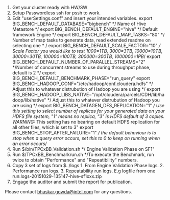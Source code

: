 1.	Get your cluster ready with HW/SW 
2. 	Setup Passwordless ssh for pssh to work.
3.	Edit "userSettings.conf" and insert your intended variables.
		export BIG_BENCH_DEFAULT_DATABASE="bigbench" */ Name of Hive Metastore */
		export BIG_BENCH_DEFAULT_ENGINE="hive"		*/ Default framework Engine */
		export BIG_BENCH_DEFAULT_MAP_TASKS="80"		*/ Number of map tasks to generate data, read extended readme on selecting one * /
		export BIG_BENCH_DEFAULT_SCALE_FACTOR="10"	*/ Scale Factor you would like to test 1000=1TB, 3000=3TB, 10000=10TB, 30000=30TB, 100000=100TB, 300000=300TB, 1000000=1PB*/
		export BIG_BENCH_DEFAULT_NUMBER_OF_PARALLEL_STREAMS="2"	*/Number of concurrent streams to use during throughput phase, default is 2 */
		export BIG_BENCH_DEFAULT_BENCHMARK_PHASE="run_query"
		export BIG_BENCH_HADOOP_CONF="/etc/hadoop/conf.cloudera.hdfs" */ Adjust this to whatever distrubution of Hadoop you are using */
		export BIG_BENCH_HADOOP_LIBS_NATIVE="/opt/cloudera/parcels/CDH/lib/hadoop/lib/native" */ Adjust this to whatever distrubution of Hadoop you are using */
		export BIG_BENCH_DATAGEN_DFS_REPLICATION="1" */ Use this setting to select number of replicas for your generated data on your HDFS file system, "1" means no replica, "3" is HDFS default of 3 copies. WARNING:* This setting has no bearing on default HDFS replication for all other files, which is set to 3"
		export BIG_BENCH_STOP_AFTER_FAILURE="1" */ the default behaviour is to stop when a query error occurs, set this to 0 to keep on running when an error occurs*/
4.	Run	$/bin/TPCxBB_Validation.sh */ Engine Validation Phase on SF1" 
5.	Run $/TPCxBB_Benchmarkrun.sh	*/To execute the Benchmark, run twice to obtain "Performance" and "Repeatibility" numbers.
6.	Copy 3 set of logs from $../logs 1. From Engine Validation Phase logs. 2. Performance run logs. 3. Repeatability run logs.  E.g logfile from one run:logs-20151029-135147-hive-sf1xxx.zip
7. 	Engage the auditor and submit the report for publication. 

Please contact bhaskar.gowda@intel.com for any questions.

